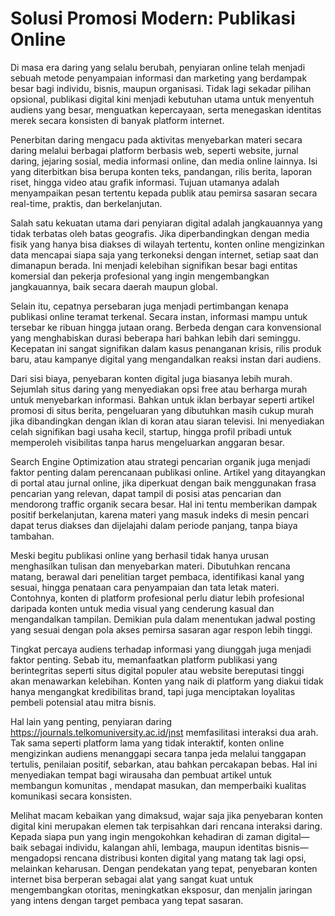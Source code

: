 # Solusi Promosi Modern: Publikasi Online
Di masa era daring yang selalu berubah, penyiaran online telah menjadi sebuah metode penyampaian informasi dan marketing yang berdampak besar bagi individu, bisnis, maupun organisasi. Tidak lagi sekadar pilihan opsional, publikasi digital kini menjadi kebutuhan utama untuk menyentuh audiens yang besar, menguatkan kepercayaan, serta menegaskan identitas merek secara konsisten di banyak platform internet.

Penerbitan daring mengacu pada aktivitas menyebarkan materi secara daring melalui berbagai platform berbasis web, seperti website, jurnal daring, jejaring sosial, media informasi online, dan media online lainnya. Isi yang diterbitkan bisa berupa konten teks, pandangan, rilis berita, laporan riset, hingga video atau grafik informasi. Tujuan utamanya adalah menyampaikan pesan tertentu kepada publik atau pemirsa sasaran secara real-time, praktis, dan berkelanjutan.

Salah satu kekuatan utama dari penyiaran digital adalah jangkauannya yang tidak terbatas oleh batas geografis. Jika diperbandingkan dengan media fisik yang hanya bisa diakses di wilayah tertentu, konten online mengizinkan data mencapai siapa saja yang terkoneksi dengan internet, setiap saat dan dimanapun berada. Ini menjadi kelebihan signifikan besar bagi entitas komersial dan pekerja profesional yang ingin mengembangkan jangkauannya, baik secara daerah maupun global.

Selain itu, cepatnya persebaran juga menjadi pertimbangan kenapa publikasi online teramat terkenal. Secara instan, informasi mampu untuk tersebar ke ribuan hingga jutaan orang. Berbeda dengan cara konvensional yang menghabiskan durasi beberapa hari bahkan lebih dari seminggu. Kecepatan ini sangat signifikan dalam kasus penanganan krisis, rilis produk baru, atau kampanye digital yang mengandalkan reaksi instan dari audiens.

Dari sisi biaya, penyebaran konten digital juga biasanya lebih murah. Sejumlah situs daring yang menyediakan opsi free atau berharga murah untuk menyebarkan informasi. Bahkan untuk iklan berbayar seperti artikel promosi di situs berita, pengeluaran yang dibutuhkan masih cukup murah jika dibandingkan dengan iklan di koran atau siaran televisi. Ini menyediakan celah signifikan bagi usaha kecil, startup, hingga profil pribadi untuk memperoleh visibilitas tanpa harus mengeluarkan anggaran besar.

Search Engine Optimization atau strategi pencarian organik juga menjadi faktor penting dalam perencanaan publikasi online. Artikel yang ditayangkan di portal atau jurnal online, jika diperkuat dengan baik menggunakan frasa pencarian yang relevan, dapat tampil di posisi atas pencarian dan mendorong traffic organik secara besar. Hal ini tentu memberikan dampak positif berkelanjutan, karena materi yang masuk indeks di mesin pencari dapat terus diakses dan dijelajahi dalam periode panjang, tanpa biaya tambahan.

Meski begitu publikasi online yang berhasil tidak hanya urusan menghasilkan tulisan dan menyebarkan materi. Dibutuhkan rencana matang, berawal dari penelitian target pembaca, identifikasi kanal yang sesuai, hingga penataan cara penyampaian dan tata letak materi. Contohnya, konten di platform profesional perlu diatur lebih profesional daripada konten untuk media visual yang cenderung kasual dan mengandalkan tampilan. Demikian pula dalam menentukan jadwal posting yang sesuai dengan pola akses pemirsa sasaran agar respon lebih tinggi.

Tingkat percaya audiens terhadap informasi yang diunggah juga menjadi faktor penting. Sebab itu, memanfaatkan platform publikasi yang berintegritas seperti situs digital populer atau website bereputasi tinggi akan menawarkan kelebihan. Konten yang naik di platform yang diakui tidak hanya mengangkat kredibilitas brand, tapi juga menciptakan loyalitas pembeli potensial atau mitra bisnis.

Hal lain yang penting, penyiaran daring https://journals.telkomuniversity.ac.id/jnst memfasilitasi interaksi dua arah. Tak sama seperti platform lama yang tidak interaktif, konten online mengizinkan audiens menanggapi secara tanpa jeda melalui tanggapan tertulis, penilaian positif, sebarkan, atau bahkan percakapan bebas. Hal ini menyediakan tempat bagi wirausaha dan pembuat artikel untuk membangun komunitas , mendapat masukan, dan memperbaiki kualitas komunikasi secara konsisten.

Melihat macam kebaikan yang dimaksud, wajar saja jika penyebaran konten digital kini merupakan elemen tak terpisahkan dari rencana interaksi daring. Kepada siapa pun yang ingin mengokohkan kehadiran di zaman digital—baik sebagai individu, kalangan ahli, lembaga, maupun identitas bisnis—mengadopsi rencana distribusi konten digital yang matang tak lagi opsi, melainkan keharusan. Dengan pendekatan yang tepat, penyebaran konten internet bisa berperan sebagai alat yang sangat kuat untuk mengembangkan otoritas, meningkatkan eksposur, dan menjalin jaringan yang intens dengan target pembaca yang tepat sasaran.
